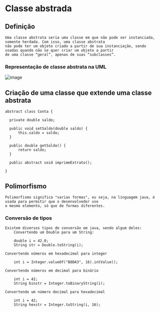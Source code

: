 # Classe abstrada
## Definição
    Uma classe abstrata seria uma classe em que não pode ser instanciada, somente herdada. Com isso, uma classe abstrata
    não pode ter um objeto criado a partir de sua instanciação, sendo usadas quando não se quer criar um objeto a partir 
    de uma classe “geral”, apenas de suas “subclasses”.
### Representação de classe abstrata na UML
![image](https://user-images.githubusercontent.com/104447964/190496540-04574bef-bcab-417f-b24e-79e97c8b1941.png)

## Criação de uma classe que extende uma classe abstrata
    abstract class Conta {

	  private double saldo;

	  public void setSaldo(double saldo) {
		  this.saldo = saldo;
	  }

	  public double getSaldo() {
		  return saldo;
	  }

	  public abstract void imprimeExtrato();

    }
    
## Polimorfismo
    Polimorfismo significa "varias formas", ou seja, na linguagem java, é usada para permitir que o desenvolvedor use 
    o mesmo elemento, só que de formas diferentes.
### Conversão de tipos
    Existem diversos tipos de conversão em java, sendo algum deles:
    	Convertendo um Double para um String:
	
		double i = 42.0;
		String str = Double.toString(i);
	
	Convertendo números em hexadecimal para integer
	
		int i = Integer.valueOf("B8DA3", 16).intValue();
		
	Convertendo números em decimal para binário
	
		int i = 42;
		String binstr = Integer.toBinaryString(i);
		
	Convertendo um número decimal para hexadecimal
		
		int i = 42;
		String hexstr = Integer.toString(i, 16);
